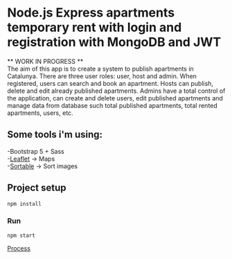 # Node.js Express apartments temporary rent with login and registration with MongoDB and JWT

** WORK IN PROGRESS **  
The aim of this app is to create a system to publish apartments in Catalunya. There are three user roles: user, host and admin. When registered, users can search and book an apartment. Hosts can publish, delete and edit already published apartments. Admins have a total control of the application, can create and delete users, edit published apartments and manage data from database such total published apartments, total rented apartments, users, etc.


## Some tools i'm using:
-Bootstrap 5 + Sass  
-[Leaflet](https://leafletjs.com/) → Maps  
-[Sortable](https://github.com/SortableJS/Sortable) → Sort images  



## Project setup
```
npm install
```

### Run
```
npm start
```

[Process](https://www.notion.so/Proyecto-apartamentos-tur-sticos-aba2aebe6a164719a5bdbfd09bca72c0)

